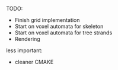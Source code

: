 TODO:
- Finish grid implementation
- Start on voxel automata for skeleton
- Start on voxel automata for tree strands
- Rendering

less important:
- cleaner CMAKE
